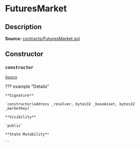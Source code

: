 # FuturesMarket

## Description

**Source:** [contracts/FuturesMarket.sol](https://github.com/Synthetixio/synthetix/tree/v2.64.2/contracts/FuturesMarket.sol)

## Constructor

### `constructor`

<sub>[Source](https://github.com/Synthetixio/synthetix/tree/v2.64.2/contracts/FuturesMarket.sol#L59)</sub>

??? example "Details"

    **Signature**

    `constructor(address _resolver, bytes32 _baseAsset, bytes32 _marketKey)`

    **Visibility**

    `public`

    **State Mutability**

    ``
